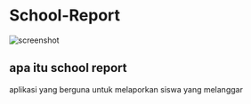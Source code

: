 # School-Report
![screenshot](dabi.jpg)
## apa itu school report
aplikasi yang berguna untuk melaporkan siswa yang melanggar

